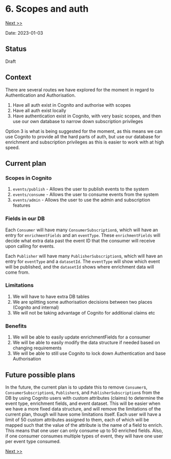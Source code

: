 # 6. Scopes and auth

[Next >>](9999-end.md)

Date: 2023-01-03

## Status

Draft

## Context

There are several routes we have explored for the moment in regard to Authentication and Authorisation.

1. Have all auth exist in Cognito and authorise with scopes
2. Have all auth exist locally
3. Have authentication exist in Cognito, with very basic scopes, and then use our own database to narrow down
   subscription privileges

Option 3 is what is being suggested for the moment, as this means we can use Cognito to provide all the hard parts of
auth, but use our database for enrichment and subscription privileges as this is easier to work with at high speed.

## Current plan

### Scopes in Cognito

1. `events/publish` - Allows the user to publish events to the system
2. `events/consume` - Allows the user to consume events from the system
3. `events/admin` - Allows the user to use the admin and subscription features

### Fields in our DB

Each `Consumer` will have many `ConsumerSubscription`s, which will have an entry for `enrichmentFields` and
an `eventType`. These `enrichmentFields` will decide what extra data past the event ID that the consumer will receive
upon calling for events.

Each `Publisher` will have many `PublisherSubscription`s, which will have an entry for `eventType` and a `datasetId`.
The `eventType` will show which event will be published, and the `datasetId` shows where enrichment data will come from.

### Limitations

1. We will have to have extra DB tables
2. We are splitting some authorisation decisions between two places (Cognito and internal)
3. We will not be taking advantage of Cognito for additional claims etc

### Benefits

1. We will be able to easily update enrichmentFields for a consumer
2. We will be able to easily modify the data structure if needed based on changing requirements
3. We will be able to still use Cognito to lock down Authentication and base Authorisation

## Future possible plans

In the future, the current plan is to update this to remove `Consumer`s, `ConsumerSubscription`s, `Publisher`s, and
`PublisherSubscription`s from the DB by using Cognito users with custom attributes (claims) to determine the event type,
enrichment fields, and event dataset. This will be easier when we have a more fixed data structure, and will remove the
limitations of the current plan, though will have some limitations itself. Each user will have a limit of 50 custom
attributes assigned to them, each of which will be mapped such that the value of the attribute is the name of a field to
enrich. This means that one user can only consume up to 50 enriched fields. Also, if one consumer consumes multiple types
of event, they will have one user per event type consumed.

[Next >>](9999-end.md)
